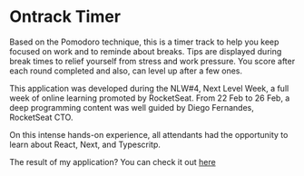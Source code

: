 # Ontrack Timer 

Based on the Pomodoro technique, this is a timer track to help you keep focused on work and to reminde about breaks. Tips are displayed during break times to relief yourself from stress and work pressure. You score after each round completed and also, can level up after a few ones.

This application was developed during the NLW#4, Next Level Week, a full week of online learning promoted by RocketSeat. From 22 Feb to 26 Feb, a deep programming content was well guided by Diego Fernandes, RocketSeat CTO. 

On this intense hands-on experience, all attendants had the opportunity to learn about React, Next, and Typescritp.  

The result of my application? You can check it out [here](https://ontrack-timer.vercel.app/)
